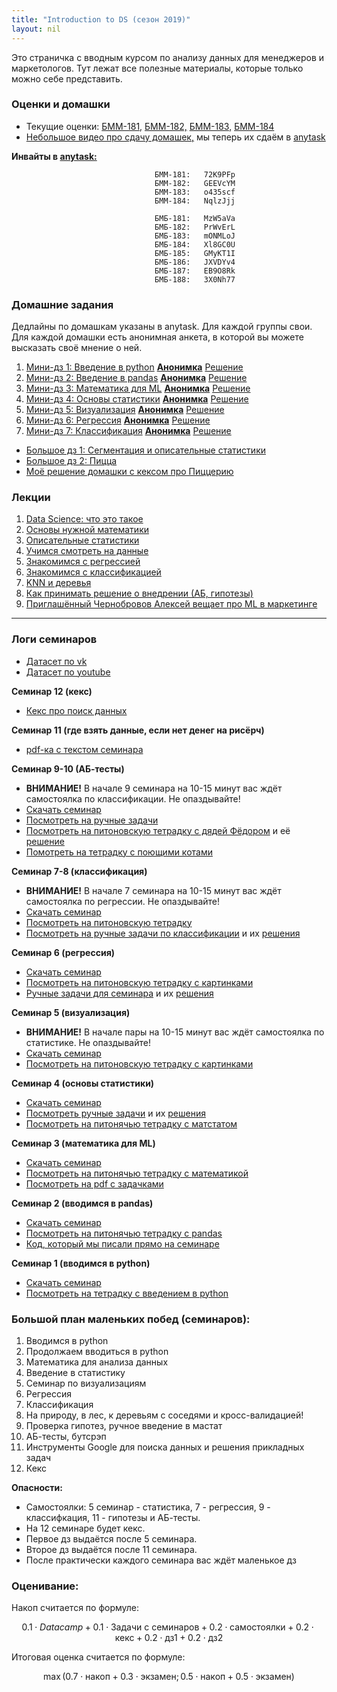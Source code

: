 ```yaml
---
title: "Introduction to DS (сезон 2019)"
layout: nil
---
```


Это страничка с вводным курсом по анализу данных для менеджеров и маркетологов. Тут лежат все полезные материалы, которые только можно себе представить.


### Оценки и домашки

* Текущие оценки: [БММ-181,](https://drive.google.com/file/d/1Yuq8dmFsglDfscICvfE99WeL1Fd_17DD/view) [БММ-182,](https://drive.google.com/file/d/1VjbQnzALaSWikzffs6gHyDSZbUcnZRAk/view) [БММ-183,](https://docs.google.com/spreadsheets/d/e/2PACX-1vQzPkU-SVOzDX_LB-l0zlW_1u2XkWvrkUoub-UXNCL8sJexXU51kiHNSjH71Hm_rfmAXS86l0KlDfna/pubhtml?gid=218128335&single=true) [БММ-184](https://docs.google.com/spreadsheets/d/e/2PACX-1vQzPkU-SVOzDX_LB-l0zlW_1u2XkWvrkUoub-UXNCL8sJexXU51kiHNSjH71Hm_rfmAXS86l0KlDfna/pubhtml?gid=1636765882&single=true)
* [Небольшое видео про сдачу домашек,](https://yadi.sk/i/rVb_Nd7g8AmNog) мы теперь их сдаём в [anytask](https://anytask.org)

__Инвайты в [anytask:](https://anytask.org)__

```
                                БММ-181:   72K9PFp
                                БММ-182:   GEEVcYM
                                БММ-183:   o435scf
                                БММ-184:   NqlzJjj

                                БМБ-181:   MzW5aVa
                                БМБ-182:   PrWvErL
                                БМБ-183:   mONMLoJ
                                БМБ-184:   Xl8GC0U
                                БМБ-185:   GMyKT1I
                                БМБ-186:   JXVDYv4
                                БМБ-187:   EB9O8Rk
                                БМБ-188:   3X0Nh77
```



### Домашние задания

Дедлайны по домашкам указаны в anytask. Для каждой группы свои. Для каждой домашки есть анонимная анкета, в которой вы можете высказать своё мнение о ней.

1. [Мини-дз 1: Введение в python](https://github.com/FUlyankin/HSE_Data_Culture/raw/master/Intro_to_DS_2019/sem_1%262_introduction/little_hw1_intro_to_python.zip)  [__Анонимка__](https://docs.google.com/forms/d/e/1FAIpQLSfI2niGkHtJMW0UEt0RiuDfLikkv9j0qjUicvHY-KkTpQqSkw/viewform)  [Решение](https://nbviewer.jupyter.org/github/FUlyankin/HSE_Data_Culture/blob/master/Intro_to_DS_2019/sem_1%262_introduction/little_hw1_intro_to_python_answer.ipynb)
2. [Мини-дз 2: Введение в pandas](https://github.com/FUlyankin/HSE_Data_Culture/raw/master/Intro_to_DS_2019/sem_1%262_introduction/little_hw2_intro_to_pandas.zip) [__Анонимка__](https://docs.google.com/forms/d/e/1FAIpQLSetSVMF7XRtdEHUp9duuoNofHSOnihr8PPOYUnEna6wqLGxSA/viewform)  [Решение](https://nbviewer.jupyter.org/github/FUlyankin/HSE_Data_Culture/blob/master/Intro_to_DS_2019/sem_1%262_introduction/little_hw2_intro_to_pandas_answer.ipynb)
3. [Мини-дз 3: Математика для ML](https://github.com/FUlyankin/HSE_Data_Culture/raw/master/Intro_to_DS_2019/sem_3_math/little_hw3_essential_maths.zip) [__Анонимка__](https://docs.google.com/forms/d/e/1FAIpQLSchfOV1ACGwQmZS2BtN-K39A81VoflcOVcGhxP1odqOIicVeA/viewform) [Решение](https://nbviewer.jupyter.org/github/FUlyankin/HSE_Data_Culture/blob/master/Intro_to_DS_2019/sem_3_math/little_hw3_essential_maths_answer.ipynb)
4. [Мини-дз 4: Основы статистики](https://github.com/FUlyankin/HSE_Data_Culture/raw/master/Intro_to_DS_2019/sem_4_matstat/little_hw4_matstat.zip) [__Анонимка__](https://docs.google.com/forms/d/e/1FAIpQLScXIVQNUJW03k76zB5RcOHX0iORIfV-d1-8_KQS4GcuKO5SoA/viewform) [Решение](https://nbviewer.jupyter.org/github/FUlyankin/HSE_Data_Culture/blob/master/Intro_to_DS_2019/sem_4_matstat/little_hw4_matstat_answer.ipynb)
5. [Мини-дз 5: Визуализация](https://github.com/FUlyankin/HSE_Data_Culture/raw/master/Intro_to_DS_2019/sem_5_visual/little_hw5_visual.zip) [__Анонимка__](https://docs.google.com/forms/d/e/1FAIpQLSeQRtu8Xo5g6jDJ3zxgpfMuPa5cgi3igrne40_vqVZwYnDAZA/viewform) [Решение](https://nbviewer.jupyter.org/github/FUlyankin/HSE_Data_Culture/blob/master/Intro_to_DS_2019/sem_5_visual/little_hw5_visual_ans.ipynb)
6. [Мини-дз 6: Регрессия](https://github.com/FUlyankin/HSE_Data_Culture/raw/master/Intro_to_DS_2019/sem_6_regression/little_hw6_regression.zip) [__Анонимка__](https://docs.google.com/forms/d/e/1FAIpQLSeRKTL4Obch6jmXVcx9VISuNYDpg0VS0vK0TyTimd88_6YuqA/viewform) [Решение](https://nbviewer.jupyter.org/github/FUlyankin/HSE_Data_Culture/blob/master/Intro_to_DS_2019/sem_6_regression/little_hw6_regression_ans.ipynb)
7. [Мини-дз 7: Классификация](https://github.com/FUlyankin/HSE_Data_Culture/raw/master/Intro_to_DS_2019/sem_7%268_classification/little_hw7_classification.zip) [__Анонимка__](https://docs.google.com/forms/d/e/1FAIpQLSdYUMyAQcRrIkjKni31LKSz62iSRjyALZhu1zsofzu_WbX9bA/viewform) [Решение](https://nbviewer.jupyter.org/github/FUlyankin/HSE_Data_Culture/blob/master/Intro_to_DS_2019/sem_7%268_classification/little_hw7_classification_ans.ipynb)

* [Большое дз 1: Сегментация и описательные статистики](https://github.com/FUlyankin/HSE_Data_Culture/blob/master/Intro_to_DS_2019/big_hw/big_hw1.pdf)
* [Большое дз 2: Пицца](https://github.com/FUlyankin/HSE_Data_Culture/blob/master/Intro_to_DS_2019/big_hw/big_hw2.pdf)
* [Моё решение домашки с кексом про Пиццерию](https://github.com/FUlyankin/HSE_Data_Culture/blob/master/Intro_to_DS_2019/big_hw/big_hw2_ans.pdf)


### Лекции

1. [Data Science: что это такое](https://github.com/FUlyankin/HSE_Data_Culture/blob/master/Intro_to_DS_2019/lectures_bmm/Intro_to_DS.%20Lecture%201.pdf)
2. [Основы нужной математики](https://github.com/FUlyankin/HSE_Data_Culture/blob/master/Intro_to_DS_2019/lectures_bmm/Intro_to_DS.%20Lecture%202.pdf)
3. [Описательные статистики](https://github.com/FUlyankin/HSE_Data_Culture/blob/master/Intro_to_DS_2019/lectures_bmm/Intro_to_DS.%20Lecture%203.pdf)
4. [Учимся смотреть на данные](https://github.com/FUlyankin/HSE_Data_Culture/blob/master/Intro_to_DS_2019/lectures_bmm/Intro_to_DS.%20Lecture%204.pdf)
5. [Знакомимся с регрессией](https://github.com/FUlyankin/HSE_Data_Culture/blob/master/Intro_to_DS_2019/lectures_bmm/Intro_to_DS.%20Lecture%205.pdf)
6. [Знакомимся с классификацией](https://github.com/FUlyankin/HSE_Data_Culture/blob/master/Intro_to_DS_2019/lectures_bmm/Intro_to_DS.%20Lecture%206.pdf)
7. [KNN и деревья](https://github.com/FUlyankin/HSE_Data_Culture/blob/master/Intro_to_DS_2019/lectures_bmm/Intro_to_DS.%20Lecture%207.pdf)
8. [Как принимать решение о внедрении (АБ, гипотезы)](https://github.com/FUlyankin/HSE_Data_Culture/blob/master/Intro_to_DS_2019/lectures_bmm/Intro_to_DS.%20Lecture%208.pdf)
9. [Приглашённый Чернобровов Алексей вещает про ML в маркетинге](https://github.com/FUlyankin/HSE_Data_Culture/blob/master/Intro_to_DS_2019/lectures_bmm/Intro_to_DS.%20Lecture%209.%20DS-в-маркетинге_ВШЭ.pdf)



-----------------------

### Логи семинаров

* [Датасет по vk](https://github.com/FUlyankin/HSE_Data_Culture/blob/master/Intro_to_DS_2019/data/vk_main.csv)
* [Датасет по youtube](https://github.com/FUlyankin/HSE_Data_Culture/blob/master/Intro_to_DS_2019/data/youtube_data.csv)


__Семинар 12 (кекс)__

* [Кекс про поиск данных](https://github.com/FUlyankin/HSE_Data_Culture/blob/master/Intro_to_DS_2019/sem_12_mlFinalTask/kekes_1.pdf)

__Семинар 11 (где взять данные, если нет денег на рисёрч)__

* [pdf-ка с текстом семинара](https://github.com/FUlyankin/HSE_Data_Culture/blob/master/Intro_to_DS_2019/sem_11_poisk/Семинар%2011.pdf)

__Семинар 9-10 (АБ-тесты)__

* __ВНИМАНИЕ!__ В начале 9 семинара на 10-15 минут вас ждёт самостоялка по классификации. Не опаздывайте!
* [Скачать семинар](https://github.com/FUlyankin/HSE_Data_Culture/raw/master/Intro_to_DS_2019/sem_9%2610_ABtest/sem_9%2610.zip)
* [Посмотреть на ручные задачи](https://github.com/FUlyankin/HSE_Data_Culture/blob/master/Intro_to_DS_2019/sem_9%2610_ABtest/sem9%2610_AB.pdf)
* [Посмотреть на питоновскую тетрадку с дядей Фёдором](https://nbviewer.jupyter.org/github/FUlyankin/HSE_Data_Culture/blob/master/Intro_to_DS_2019/sem_9%2610_ABtest/sem9_ABtest_introduction.ipynb) и её [решение](https://github.com/FUlyankin/HSE_Data_Culture/blob/master/Intro_to_DS_2019/sem_9%2610_ABtest/sem9%2610_AB_solving.pdf)
* [Помотреть на тетрадку с поющими котами](https://nbviewer.jupyter.org/github/FUlyankin/HSE_Data_Culture/blob/master/Intro_to_DS_2019/sem_9%2610_ABtest/sem10_ABtest_bootstrap.ipynb)


__Семинар 7-8 (классификация)__

* __ВНИМАНИЕ!__ В начале 7 семинара на 10-15 минут вас ждёт самостоялка по регрессии. Не опаздывайте!
* [Скачать семинар](https://github.com/FUlyankin/HSE_Data_Culture/raw/master/Intro_to_DS_2019/sem_7%268_classification/sem7%268.zip)
* [Посмотреть на питоновскую тетрадку](https://nbviewer.jupyter.org/github/FUlyankin/HSE_Data_Culture/blob/master/Intro_to_DS_2019/sem_7%268_classification/sem7%268_classification.ipynb)
* [Посмотреть на ручные задачи по классификации](https://github.com/FUlyankin/HSE_Data_Culture/blob/master/Intro_to_DS_2019/sem_7%268_classification/sem7-8_class.pdf) и их [решения](https://github.com/FUlyankin/HSE_Data_Culture/blob/master/Intro_to_DS_2019/sem_7%268_classification/sem7-8_class_solving.pdf)


__Семинар 6 (регрессия)__

* [Скачать семинар](https://github.com/FUlyankin/HSE_Data_Culture/raw/master/Intro_to_DS_2019/sem_6_regression/sem_6.zip)
* [Посмотреть на питоновскую тетрадку с картинками](https://nbviewer.jupyter.org/github/FUlyankin/HSE_Data_Culture/blob/master/Intro_to_DS_2019/sem_6_regression/sem6_regression.ipynb)
* [Ручные задачи для семинара](https://github.com/FUlyankin/HSE_Data_Culture/blob/master/Intro_to_DS_2019/sem_6_regression/sem_6.pdf) и их [решения](https://github.com/FUlyankin/HSE_Data_Culture/blob/master/Intro_to_DS_2019/sem_6_regression/sem_6_semi.pdf)

__Семинар 5 (визуализация)__

* __ВНИМАНИЕ!__ В начале пары на 10-15 минут вас ждёт самостоялка по статистике. Не опаздывайте!
* [Скачать семинар](https://github.com/FUlyankin/HSE_Data_Culture/raw/master/Intro_to_DS_2019/sem_5_visual/sem_5.zip)
* [Посмотреть на питоновскую тетрадку с картинками](https://nbviewer.jupyter.org/github/FUlyankin/HSE_Data_Culture/blob/master/Intro_to_DS_2019/sem_5_visual/sem5_visualisation.ipynb)

__Семинар 4 (основы статистики)__

* [Скачать семинар](https://github.com/FUlyankin/HSE_Data_Culture/raw/master/Intro_to_DS_2019/sem_4_matstat/sem_4.zip)
* [Посмотреть ручные задачи](https://github.com/FUlyankin/HSE_Data_Culture/blob/master/Intro_to_DS_2019/sem_4_matstat/sem4_matstat.pdf) и их [решения](https://github.com/FUlyankin/HSE_Data_Culture/blob/master/Intro_to_DS_2019/sem_4_matstat/sem4_matstat_semi.pdf)
* [Посмотреть на питонячью тетрадку с матстатом](https://nbviewer.jupyter.org/github/FUlyankin/HSE_Data_Culture/blob/master/Intro_to_DS_2019/sem_4_matstat/sem4_matstat.ipynb)

__Семинар 3 (математика для ML)__

* [Скачать семинар](https://github.com/FUlyankin/HSE_Data_Culture/raw/master/Intro_to_DS_2019/sem_3_math/sem_3.zip)
* [Посмотреть на питонячью тетрадку с математикой](https://nbviewer.jupyter.org/github/FUlyankin/HSE_Data_Culture/blob/master/Intro_to_DS_2019/sem_3_math/sem_3_essential_maths.ipynb)
* [Посмотреть на pdf с задачками](https://github.com/FUlyankin/HSE_Data_Culture/blob/master/Intro_to_DS_2019/sem_3_math/sem_3.pdf)

__Семинар 2 (вводимся в pandas)__

* [Скачать семинар](https://github.com/FUlyankin/HSE_Data_Culture/raw/master/Intro_to_DS_2019/sem_1%262_introduction/sem_2.zip)
* [Посмотреть на питонячью тетрадку с pandas](https://nbviewer.jupyter.org/github/FUlyankin/HSE_Data_Culture/blob/master/Intro_to_DS_2019/sem_1%262_introduction/sem2_pandas%20tutorial.ipynb)
* [Код, который мы писали прямо на семинаре](https://nbviewer.jupyter.org/github/FUlyankin/HSE_Data_Culture/blob/master/Intro_to_DS_2019/sem_1%262_introduction/sem2_pandas_on_seminar.ipynb)

__Семинар 1 (вводимся в python)__

* [Скачать семинар](https://github.com/FUlyankin/HSE_Data_Culture/raw/master/Intro_to_DS_2019/sem_1%262_introduction/sem_1.zip)
* [Посмотреть на тетрадку с введением в python](https://nbviewer.jupyter.org/github/FUlyankin/HSE_Data_Culture/blob/master/Intro_to_DS_2019/sem_1%262_introduction/sem1_introdution_python.ipynb)


### Большой план маленьких побед (семинаров):

1. Вводимся в python
2. Продолжаем вводиться в python
3. Математика для анализа данных
4. Введение в статистику
5. Семинар по визуализациям
6. Регрессия
7. Классификация
8. На природу, в лес, к деревьям с соседями и кросс-валидацией!
9. Проверка гипотез, ручное введение в мастат
10. АБ-тесты, бутсрэп
11. Инструменты Google для поиска данных и решения прикладных задач
12. Кекс

__Опасности:__

* Самостоялки: 5 семинар - статистика, 7 - регрессия, 9 - классифкация, 11 - гипотезы и АБ-тесты.
* На 12 семинаре будет кекс.
* Первое дз выдаётся после 5 семинара.
* Второе дз выдаётся после 11 семинара.
* После практически каждого семинара вас ждёт маленькое дз


### Оценивание:

Накоп считается по формуле:

$$
0.1 \cdot Datacamp + 0.1 \cdot \text{Задачи с семинаров} + 0.2 \cdot \text{самостоялки} + 0.2 \cdot \text{кекс} + 0.2 \cdot \text{дз1} + 0.2 \cdot \text{дз2}
$$

Итоговая оценка считается по формуле:

$$
\max(0.7 \cdot \text{накоп} + 0.3 \cdot \text{экзамен};  0.5 \cdot \text{накоп} + 0.5 \cdot \text{экзамен})
$$

<br>

<br>

<br>

